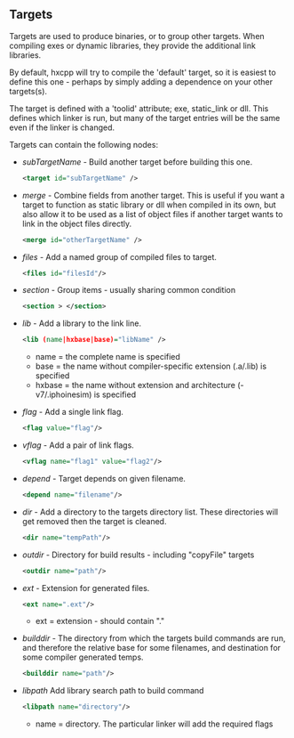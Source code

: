 Targets
-------

Targets are used to produce binaries, or to group other targets.  When compiling exes or dynamic libraries, they provide the additional link libraries.

By default, hxcpp will try to compile the 'default' target, so it is easiest to define this one - perhaps by simply adding a dependence on your other targets(s).

The target is defined with a 'toolid' attribute; exe, static_link or dll.  This defines which linker is run, but many of the target entries will be the same even if the linker is changed.

Targets can contain the following nodes:

- *subTargetName* - Build another target before building this one.
   ```xml
   <target id="subTargetName" />
   ```

- *merge* - Combine fields from another target.  This is useful if you want a target to function as static library or dll when compiled in its own, but also allow it to be used as a list of object files if another target wants to link in the object files directly.
   ```xml
   <merge id="otherTargetName" />
   ```

- *files* - Add a named group of compiled files to target.
   ```xml
   <files id="filesId"/>
   ```

- *section* - Group items - usually sharing common condition
   ```xml
   <section > </section>
   ```

- *lib* - Add a library to the link line.
   ```xml
   <lib (name|hxbase|base)="libName" />
   ```
     + name = the complete name is specified
     + base = the name without compiler-specific extension (.a/.lib) is specified
     + hxbase = the name without extension and architecture (-v7/.iphoinesim) is specified

- *flag* - Add a single link flag.
   ```xml
   <flag value="flag"/>
   ```

- *vflag* - Add a pair of link flags.
   ```xml
   <vflag name="flag1" value="flag2"/>
   ```

- *depend* - Target depends on given filename.
   ```xml
   <depend name="filename"/>
   ```

- *dir* - Add a directory to the targets directory list.  These directories will get removed then the target is cleaned.
   ```xml
   <dir name="tempPath"/>
   ```

- *outdir* - Directory for build results - including "copyFile" targets
   ```xml
   <outdir name="path"/>
   ```

- *ext* - Extension for generated files.
   ```xml
   <ext name=".ext"/>
   ```
     + ext = extension - should contain "."

- *builddir* - The directory from which the targets build commands are run, and therefore the 
       relative base for some filenames, and destination for some compiler generated temps.
   ```xml
   <builddir name="path"/>
   ```

- *libpath* Add library search path to build command
   ```xml
   <libpath name="directory"/>
   ```
     + name = directory.  The particular linker will add the required flags

